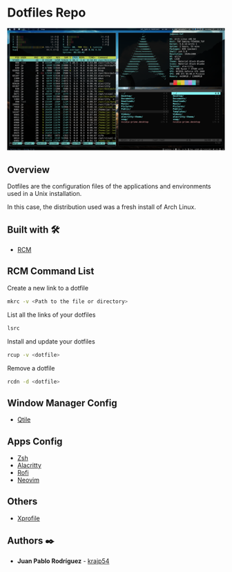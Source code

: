 # Dotfiles Repo

![Qtile](screenshots/qtile.png)

## Overview

Dotfiles are the configuration files of the applications and environments used in a Unix installation.

In this case, the distribution used was a fresh install of Arch Linux.

## Built with 🛠️

- [RCM](https://github.com/thoughtbot/rcm)

## RCM Command List

Create a new link to a dotfile

```bash
mkrc -v <Path to the file or directory>
```

List all the links of your dotfiles

```bash
lsrc
```

Install and update your dotfiles

```bash
rcup -v <dotfile>
```

Remove a dotfile

```bash
rcdn -d <dotfile>
```

## Window Manager Config

- [Qtile](https://github.com/krajp54/.dotfiles/tree/master/config/qtile)

## Apps Config

- [Zsh](zshrc)
- [Alacritty](https://github.com/krajp54/.dotfiles/tree/master/config/alacritty)
- [Rofi](https://github.com/krajp54/.dotfiles/tree/master/config/rofi)
- [Neovim](https://github.com/krajp54/.dotfiles/tree/master/config/nvim)

## Others

- [Xprofile](xprofile)

## Authors ✒️

- **Juan Pablo Rodríguez** - [krajp54](https://github.com/krajp54)
